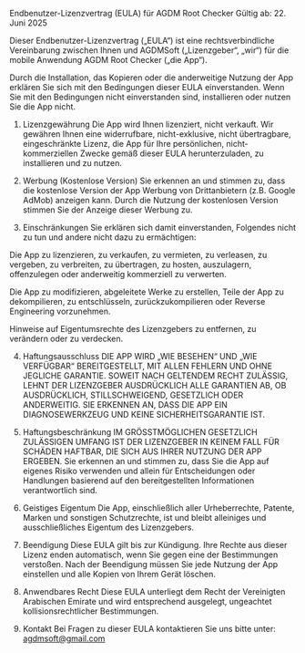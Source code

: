 Endbenutzer-Lizenzvertrag (EULA) für AGDM Root Checker
Gültig ab: 22. Juni 2025

Dieser Endbenutzer-Lizenzvertrag („EULA“) ist eine rechtsverbindliche Vereinbarung zwischen Ihnen und AGDMSoft („Lizenzgeber“, „wir“) für die mobile Anwendung AGDM Root Checker („die App“).

Durch die Installation, das Kopieren oder die anderweitige Nutzung der App erklären Sie sich mit den Bedingungen dieser EULA einverstanden. Wenn Sie mit den Bedingungen nicht einverstanden sind, installieren oder nutzen Sie die App nicht.

1. Lizenzgewährung
Die App wird Ihnen lizenziert, nicht verkauft. Wir gewähren Ihnen eine widerrufbare, nicht-exklusive, nicht übertragbare, eingeschränkte Lizenz, die App für Ihre persönlichen, nicht-kommerziellen Zwecke gemäß dieser EULA herunterzuladen, zu installieren und zu nutzen.

2. Werbung (Kostenlose Version)
Sie erkennen an und stimmen zu, dass die kostenlose Version der App Werbung von Drittanbietern (z.B. Google AdMob) anzeigen kann. Durch die Nutzung der kostenlosen Version stimmen Sie der Anzeige dieser Werbung zu.

3. Einschränkungen
Sie erklären sich damit einverstanden, Folgendes nicht zu tun und andere nicht dazu zu ermächtigen:

Die App zu lizenzieren, zu verkaufen, zu vermieten, zu verleasen, zu vergeben, zu verbreiten, zu übertragen, zu hosten, auszulagern, offenzulegen oder anderweitig kommerziell zu verwerten.

Die App zu modifizieren, abgeleitete Werke zu erstellen, Teile der App zu dekompilieren, zu entschlüsseln, zurückzukompilieren oder Reverse Engineering vorzunehmen.

Hinweise auf Eigentumsrechte des Lizenzgebers zu entfernen, zu verändern oder zu verdecken.

4. Haftungsausschluss
DIE APP WIRD „WIE BESEHEN“ UND „WIE VERFÜGBAR“ BEREITGESTELLT, MIT ALLEN FEHLERN UND OHNE JEGLICHE GARANTIE. SOWEIT NACH GELTENDEM RECHT ZULÄSSIG, LEHNT DER LIZENZGEBER AUSDRÜCKLICH ALLE GARANTIEN AB, OB AUSDRÜCKLICH, STILLSCHWEIGEND, GESETZLICH ODER ANDERWEITIG. SIE ERKENNEN AN, DASS DIE APP EIN DIAGNOSEWERKZEUG UND KEINE SICHERHEITSGARANTIE IST.

5. Haftungsbeschränkung
IM GRÖSSTMÖGLICHEN GESETZLICH ZULÄSSIGEN UMFANG IST DER LIZENZGEBER IN KEINEM FALL FÜR SCHÄDEN HAFTBAR, DIE SICH AUS IHRER NUTZUNG DER APP ERGEBEN. Sie erkennen an und stimmen zu, dass Sie die App auf eigenes Risiko verwenden und allein für Entscheidungen oder Handlungen basierend auf den bereitgestellten Informationen verantwortlich sind.

6. Geistiges Eigentum
Die App, einschließlich aller Urheberrechte, Patente, Marken und sonstigen Schutzrechte, ist und bleibt alleiniges und ausschließliches Eigentum des Lizenzgebers.

7. Beendigung
Diese EULA gilt bis zur Kündigung. Ihre Rechte aus dieser Lizenz enden automatisch, wenn Sie gegen eine der Bestimmungen verstoßen. Nach der Beendigung müssen Sie jede Nutzung der App einstellen und alle Kopien von Ihrem Gerät löschen.

8. Anwendbares Recht
Diese EULA unterliegt dem Recht der Vereinigten Arabischen Emirate und wird entsprechend ausgelegt, ungeachtet kollisionsrechtlicher Bestimmungen.

9. Kontakt
Bei Fragen zu dieser EULA kontaktieren Sie uns bitte unter: agdmsoft@gmail.com